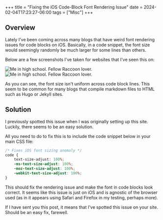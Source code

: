 +++
title = "Fixing the iOS Code-Block Font Rendering Issue"
date = 2024-02-04T17:23:27-06:00
tags = ["Misc"]
+++


## Overview

Lately I've been coming across many blogs that have weird font rendering issues for code blocks on iOS. Basically, in a code snippet, the font size would seemingly randomly be much larger for some lines than others.

Below are a few screenshots I've taken for websites that I've seen this on:


<div class="two-columns">
<img alt="Me in high school. Fellow Raccoon lover." src="/images/IMG_9051.PNG">
<img alt="Me in high school. Fellow Raccoon lover." src="/images/IMG_9057.PNG">
</div>

As you can see, the font size isn't uniform across code block lines. This seem to be common for many blogs that compile markdown files to HTML such as Hugo or Jekyll sites.

## Solution

I previously spotted this issue when I was originally setting up this site. Luckily, there seems to be an easy solution.

All you need to do to fix this is to include the code snippet below in your main CSS file:

```css
/* Fixes iOS font sizing anomaly */
code {
    text-size-adjust: 100%;
    -ms-text-size-adjust: 100%;
    -moz-text-size-adjust: 100%;
    -webkit-text-size-adjust: 100%;
}
```

This should fix the rendering issue and make the font in code blocks look correct. It seems like this issue is just on iOS and is agnostic of the browser used (as in it appears using Safari and Firefox in my testing, perhaps more).

If I have sent you this post, it means that I've spotted this issue on your site. Should be an easy fix, farewell.
